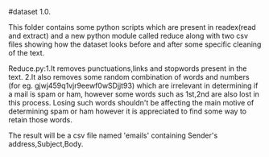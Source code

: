 #dataset 1.0.


This folder contains some python scripts which are present in readex(read and extract) and a new python module called reduce along with
two csv files showing how the dataset looks before and after some specific cleaning of the text.

Reduce.py:1.It removes punctuations,links and stopwords present in the text.
          2.It also removes some random combination of words and numbers (for eg. gjwj459q1vjr9eewf0wSDjjt93) which are irrelevant 
            in determining if a mail is spam or ham, however some words such as 1st,2nd are also lost in this process.
            Losing such words shouldn't be affecting the main motive of determining spam or ham however it is appreciated
            to find some way to retain those words.
           
The result will be a csv file named 'emails' containing Sender's address,Subject,Body.

